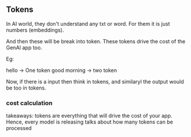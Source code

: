 ## Tokens

In AI world, they don't understand any txt or word. For them it is just numbers (embeddings).

And then these will be break into token. These tokens drive the cost of the GenAI app too.

Eg: 

hello -> One token
good morning -> two token

Now, if there is a input then think in tokens, and similaryl the output would be too in tokens.

### cost calculation


takeaways:  tokens are everything that will drive the cost of your app. Hence, every model is releasing talks about 
how many tokens can be processed

